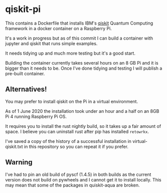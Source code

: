 # qiskit-pi

This contains a Dockerfile that installs IBM's [qiskit](https://qiskit.org/) Quantum Computing framework
in a docker container on a Raspberry Pi.

It's a work in progress but as of this commit I can build a container with jupyter and qiskit that runs simple examples.

It needs tidying up and much more testing but it's a good start.

Building the container currently takes several hours on an 8 GB Pi and it is bigger than it needs to be.
Once I've done tidying and testing I will publish a pre-built container.


## Alternatives!

You may prefer to install qiskit on the Pi in a virtual environment.

As of 1 June 2020 the installation took under an hour and a half on an 8GB Pi 4 running Raspberry Pi OS.

It requires you to install the rust nightly build, so it takes up a fair amount of space.
I believe you can uninstall rust after pip has installed `retowrkx`.

I've saved a copy of the history of a successful installation in virtual-qiskit.txt in this repository
so you can repeat it if you prefer.

## Warning

I've had to pin an old build of pyscf (1.4.5) in both builds as the current version does not build on pywheels
and I cannot get it to install locally. This may mean that some of the packages in quiskit-aqua are broken.

